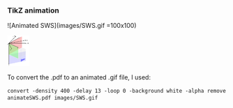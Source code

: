### TikZ animation


![Animated SWS](images/SWS.gif =100x100)

<img src="images/SWS.gif" width="50">

To convert the .pdf to an animated .gif file, I used:
```
convert -density 400 -delay 13 -loop 0 -background white -alpha remove animateSWS.pdf images/SWS.gif
```
